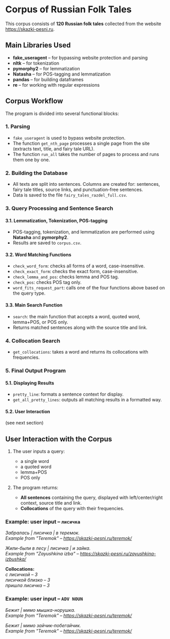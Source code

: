 # Corpus of Russian Folk Tales

This corpus consists of **120 Russian folk tales** collected from the website https://skazki-pesni.ru.

## Main Libraries Used

- **fake_useragent** – for bypassing website protection and parsing  
- **nltk** – for tokenization  
- **pymorphy2** – for lemmatization  
- **Natasha** – for POS-tagging and lemmatization  
- **pandas** – for building dataframes  
- **re** – for working with regular expressions  

## Corpus Workflow

The program is divided into several functional blocks:

### 1. Parsing

- `fake_useragent` is used to bypass website protection.  
- The function `get_nth_page` processes a single page from the site (extracts text, title, and fairy tale URL).  
- The function `run_all` takes the number of pages to process and runs them one by one.

### 2. Building the Database

- All texts are split into sentences. Columns are created for: sentences, fairy tale titles, source links, and punctuation-free sentences.  
- Data is saved to the file `fairy_tales_razdel_full.csv`.

### 3. Query Processing and Sentence Search

#### 3.1. Lemmatization, Tokenization, POS-tagging

- POS-tagging, tokenization, and lemmatization are performed using **Natasha** and **pymorphy2**.  
- Results are saved to `corpus.csv`.

#### 3.2. Word Matching Functions

- `check_word_form`: checks all forms of a word, case-insensitive.  
- `check_exact_form`: checks the exact form, case-insensitive.  
- `check_lemma_and_pos`: checks lemma and POS tag.  
- `check_pos`: checks POS tag only.  
- `word_fits_request_part`: calls one of the four functions above based on the query type.

#### 3.3. Main Search Function

- `search`: the main function that accepts a word, quoted word, lemma+POS, or POS only.  
- Returns matched sentences along with the source title and link.

### 4. Collocation Search

- `get_collocations`: takes a word and returns its collocations with frequencies.

### 5. Final Output Program

#### 5.1. Displaying Results

- `pretty_line`: formats a sentence context for display.  
- `get_all_pretty_lines`: outputs all matching results in a formatted way.

#### 5.2. User Interaction  
(see next section)

## User Interaction with the Corpus

1. The user inputs a query:  
   - a single word  
   - a quoted word  
   - lemma+POS  
   - POS only  

2. The program returns:  
   - **All sentences** containing the query, displayed with left/center/right context, source title and link.  
   - **Collocations** of the query with their frequencies.

### Example: user input – `лисичка`

*Забралась | лисичка | в теремок.*  
_Example from "Teremok" – https://skazki-pesni.ru/teremok/_

*Жили-были в лесу | лисичка | и зайка.*  
_Example from "Zayushkina izba" – https://skazki-pesni.ru/zayushkina-izbushka/_

**Collocations:**  
*с лисичкой – 3*  
*лисичкой близко – 3*  
*пришла лисичка – 3*

### Example: user input – `ADV NOUN`

*Бежит | мимо мышка-норушка.*  
_Example from "Teremok" – https://skazki-pesni.ru/teremok/_

*Бежит | мимо зайчик-побегайчик.*  
_Example from "Teremok" – https://skazki-pesni.ru/teremok/_

